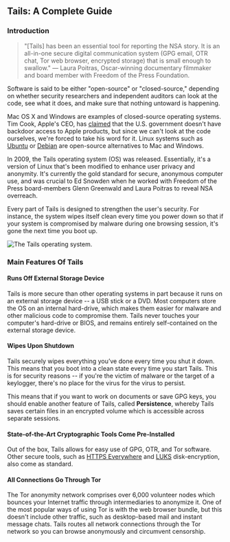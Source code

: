 ## Tails: A Complete Guide 

### Introduction 

> "[Tails] has been an essential tool for reporting the NSA story. It is an all-in-one secure digital communication system (GPG email, OTR chat, Tor web browser, encrypted storage) that is small enough to swallow."
> — Laura Poitras, Oscar-winning documentary filmmaker and board member with Freedom of the Press Foundation.

Software is said to be either "open-source" or "closed-source," depending on whether security researchers and independent auditors can look at the code, see what it does, and make sure that nothing untoward is happening. 

Mac OS X and Windows are examples of closed-source operating systems. Tim Cook, Apple's CEO, has [claimed](https://www.apple.com/privacy/) that the U.S. government doesn't have backdoor access to Apple products, but since we can't look at the code ourselves, we're forced to take his word for it. Linux systems such as [Ubuntu](http://www.ubuntu.com) or [Debian](https://www.debian.org/) are open-source alternatives to Mac and Windows.

In 2009, the Tails operating system (OS) was released. Essentially, it's a version of Linux that's been modified to enhance user privacy and anonymity. It's currently the gold standard for secure, anonymous computer use, and was crucial to Ed Snowden when he worked with Freedom of the Press board-members Glenn Greenwald and Laura Poitras to reveal NSA overreach.

Every part of Tails is designed to strengthen the user's security. For instance, the system wipes itself clean every time you power down so that if your system is compromised by malware during one browsing session, it's gone the next time you boot up. 

![The Tails operating system.](https://raw.githubusercontent.com/tommycollison/encryption-works/issue_37_tails/images/tails_desktop.png)

### Main Features Of Tails

#### Runs Off External Storage Device

Tails is more secure than other operating systems in part because it runs on an external storage device -- a USB stick or a DVD. Most computers store the OS on an internal hard-drive, which makes them easier for malware and other malicious code to compromise them. Tails never touches your computer's hard-drive or BIOS, and remains entirely self-contained on the external storage device.

#### Wipes Upon Shutdown

Tails securely wipes everything you’ve done every time you shut it down. This means that you boot into a clean state every time you start Tails. This is for security reasons -- if you're the victim of malware or the target of a keylogger, there's no place for the virus for the virus to persist.

This means that if you want to work on documents or save GPG keys, you should enable another feature of Tails, called **Persistence**, whereby Tails saves certain files in an encrypted volume which is accessible across separate sessions. 

#### State-of-the-Art Cryptographic Tools Come Pre-Installed

Out of the box, Tails allows for easy use of GPG, OTR, and Tor software. Other secure tools, such as [HTTPS Everywhere](https://www.eff.org/https-everywhere) and [LUKS](https://en.wikipedia.org/wiki/LUKS) disk-encryption, also come as standard.

#### All Connections Go Through Tor

The Tor anonymity network comprises over 6,000 volunteer nodes which bounces your Internet traffic through intermediaries to anonymize it. One of the most popular ways of using Tor is with the web browser bundle, but this doesn't include other traffic, such as desktop-based mail and instant message chats. Tails routes all network connections through the Tor network so you can browse anonymously and circumvent censorship. 

